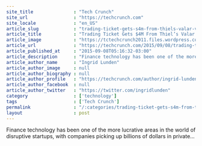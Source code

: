 ```yaml
---
site_title               : "Tech Crunch"
site_url                 : "https://techcrunch.com"
site_locale              : "en_US"
article_slug             : "trading-ticket-gets-s4m-from-thiels-valar-ventures-citi-launches-instant-trading-tool-trade-it"
article_title            : "Trading Ticket Gets $4M From Thiel’s Valar Ventures, Citi, Launches Instant Trading Tool Trade It"
article_image            : "https://tctechcrunch2011.files.wordpress.com/2015/01/money-cash.jpg?w=764&h=400&crop=1"
article_url              : "https://techcrunch.com/2015/09/08/trading-ticket-gets-4m-from-thiels-valar-ventures-citi-launches-instant-trading-tool-trade-it/"
article_published_at     : "2015-09-08T05:16:32-03:00"
article_description      : "Finance technology has been one of the more lucrative areas in the world of disruptive startups, with companies picking up billions of dollars in private..."
article_author_name      : "Ingrid Lunden"
article_author_image     : null
article_author_biography : null
article_author_profile   : "https://techcrunch.com/author/ingrid-lunden/"
article_author_facebook  : null
article_author_twitter   : "https://twitter.com/ingridlunden"
category                 : ['technology']
tags                     : ['Tech Crunch']
permalink                : "/:categories/trading-ticket-gets-s4m-from-thiels-valar-ventures-citi-launches-instant-trading-tool-trade-it/"
layout                   : post
---
```


Finance technology has been one of the more lucrative areas in the world of disruptive startups, with companies picking up billions of dollars in private...
